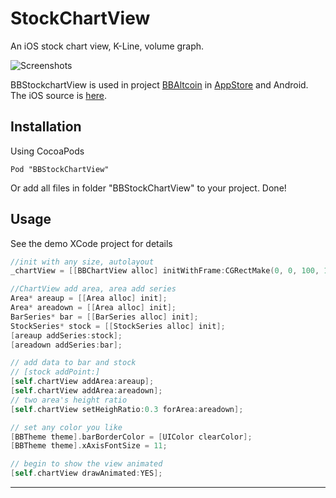 StockChartView
===============

An iOS stock chart view, K-Line, volume graph.

![Screenshots](https://github.com/chenxiaoyu3/BBStockChartView/blob/master/BBStockChartViewDemo/Screenshots/v1.1.0.png)

BBStockchartView is used in project [BBAltcoin](http://bbaltcoin.com/) in [AppStore](https://itunes.apple.com/tt/app/bb-kan-pan/id962337229?mt=8) and Android. The iOS source is [here](https://github.com/chenxiaoyu3/BBAltcoin-iOS).

Installation
----------------
Using CocoaPods

```Pod
Pod "BBStockChartView"
```

Or add all files in folder "BBStockChartView" to your project.
Done!

Usage
----------------

See the demo XCode project for details


```Objective-C
//init with any size, autolayout
_chartView = [[BBChartView alloc] initWithFrame:CGRectMake(0, 0, 100, 100)];

//ChartView add area, area add series
Area* areaup = [[Area alloc] init];
Area* areadown = [[Area alloc] init];
BarSeries* bar = [[BarSeries alloc] init];
StockSeries* stock = [[StockSeries alloc] init];
[areaup addSeries:stock];
[areadown addSeries:bar];

// add data to bar and stock
// [stock addPoint:]
[self.chartView addArea:areaup];
[self.chartView addArea:areadown];
// two area's height ratio
[self.chartView setHeighRatio:0.3 forArea:areadown];

// set any color you like
[BBTheme theme].barBorderColor = [UIColor clearColor];
[BBTheme theme].xAxisFontSize = 11;

// begin to show the view animated
[self.chartView drawAnimated:YES];
```
----------

